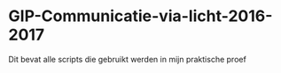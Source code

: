 # GIP-Communicatie-via-licht-2016-2017
Dit bevat alle scripts die gebruikt werden in mijn praktische proef

